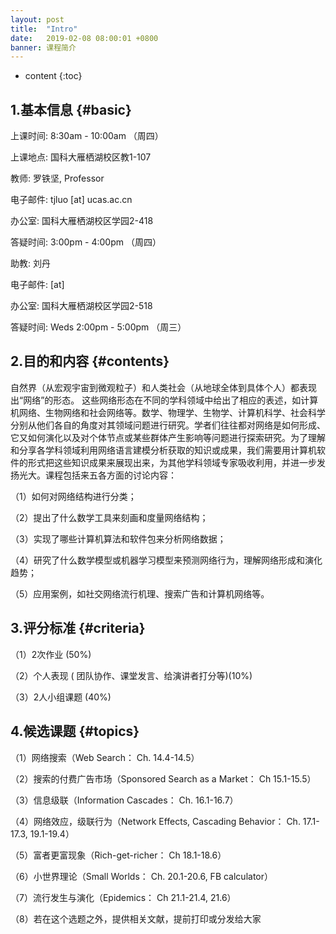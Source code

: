 ```yaml
---
layout: post
title:  "Intro"
date:   2019-02-08 08:00:01 +0800
banner: 课程简介
---
```


* content
{:toc}

1.基本信息    {#basic}
---------------------------
上课时间: 8:30am - 10:00am （周四）

上课地点: 国科大雁栖湖校区教1-107

教师: 罗铁坚, Professor

电子邮件: tjluo [at] ucas.ac.cn

办公室: 国科大雁栖湖校区学园2-418 

答疑时间: 3:00pm - 4:00pm （周四）

助教: 刘丹

电子邮件:  [at] 

办公室: 国科大雁栖湖校区学园2-518 

答疑时间: Weds 2:00pm - 5:00pm （周三）

2.目的和内容 {#contents}
---------------------------
自然界（从宏观宇宙到微观粒子）和人类社会（从地球全体到具体个人）都表现出“网络”的形态。
这些网络形态在不同的学科领域中给出了相应的表述，如计算机网络、生物网络和社会网络等。数学、物理学、生物学、计算机科学、社会科学分别从他们各自的角度对其领域问题进行研究。学者们往往都对网络是如何形成、它又如何演化以及对个体节点或某些群体产生影响等问题进行探索研究。为了理解和分享各学科领域利用网络语言建模分析获取的知识或成果，我们需要用计算机软件的形式把这些知识成果来展现出来，为其他学科领域专家吸收利用，并进一步发扬光大。课程包括来五各方面的讨论内容：

（1）如何对网络结构进行分类；

（2）提出了什么数学工具来刻画和度量网络结构；

（3）实现了哪些计算机算法和软件包来分析网络数据；

（4）研究了什么数学模型或机器学习模型来预测网络行为，理解网络形成和演化趋势；

（5）应用案例，如社交网络流行机理、搜索广告和计算机网络等。

3.评分标准 {#criteria}
---------------------------
（1）2次作业  (50%) 

（2）个人表现 ( 团队协作、课堂发言、给演讲者打分等)(10%) 

（3）2人小组课题 (40%) 

4.候选课题 {#topics}
---------------------------
（1）网络搜索（Web Search： Ch. 14.4-14.5）

（2）搜索的付费广告市场（Sponsored Search as a Market： Ch 15.1-15.5）

（3）信息级联（Information Cascades： Ch. 16.1-16.7）

（4）网络效应，级联行为（Network Effects, Cascading Behavior： Ch. 17.1-17.3, 19.1-19.4）

（5）富者更富现象（Rich-get-richer： Ch 18.1-18.6）

（6）小世界理论（Small Worlds： Ch. 20.1-20.6, FB calculator）

（7）流行发生与演化（Epidemics： Ch 21.1-21.4, 21.6）

（8）若在这个选题之外，提供相关文献，提前打印或分发给大家
